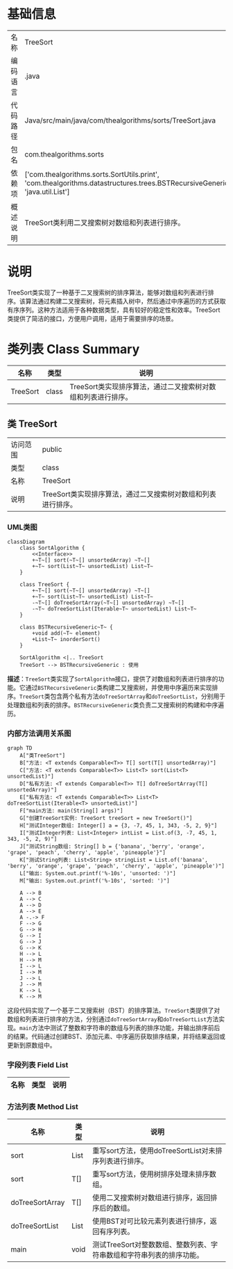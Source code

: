 # 基础信息

|      |      |
|------|------|
| 名称 | TreeSort |
| 编码语言 | .java |
| 代码路径 | Java/src/main/java/com/thealgorithms/sorts/TreeSort.java |
| 包名 | com.thealgorithms.sorts |
| 依赖项 | ['com.thealgorithms.sorts.SortUtils.print', 'com.thealgorithms.datastructures.trees.BSTRecursiveGeneric', 'java.util.List'] |
| 概述说明 | TreeSort类利用二叉搜索树对数组和列表进行排序。 |

# 说明

TreeSort类实现了一种基于二叉搜索树的排序算法，能够对数组和列表进行排序。该算法通过构建二叉搜索树，将元素插入树中，然后通过中序遍历的方式获取有序序列。这种方法适用于各种数据类型，具有较好的稳定性和效率。TreeSort类提供了简洁的接口，方便用户调用，适用于需要排序的场景。

# 类列表 Class Summary

| 名称   | 类型  | 说明 |
|-------|------|-------------|
| TreeSort | class | TreeSort类实现排序算法，通过二叉搜索树对数组和列表进行排序。 |



## 类 TreeSort

|      |      |
|------|------|
| 访问范围 | public |
| 类型 | class |
| 名称 | TreeSort |
| 说明 | TreeSort类实现排序算法，通过二叉搜索树对数组和列表进行排序。 |


### UML类图

```mermaid
classDiagram
    class SortAlgorithm {
        <<Interface>>
        +~T~[] sort(~T~[] unsortedArray) ~T~[]
        +~T~ sort(List~T~ unsortedList) List~T~
    }

    class TreeSort {
        +~T~[] sort(~T~[] unsortedArray) ~T~[]
        +~T~ sort(List~T~ unsortedList) List~T~
        -~T~[] doTreeSortArray(~T~[] unsortedArray) ~T~[]
        -~T~ doTreeSortList(Iterable~T~ unsortedList) List~T~
    }

    class BSTRecursiveGeneric~T~ {
        +void add(~T~ element)
        +List~T~ inorderSort()
    }

    SortAlgorithm <|.. TreeSort
    TreeSort --> BSTRecursiveGeneric : 使用
```

**描述**：`TreeSort`类实现了`SortAlgorithm`接口，提供了对数组和列表进行排序的功能。它通过`BSTRecursiveGeneric`类构建二叉搜索树，并使用中序遍历来实现排序。`TreeSort`类包含两个私有方法`doTreeSortArray`和`doTreeSortList`，分别用于处理数组和列表的排序。`BSTRecursiveGeneric`类负责二叉搜索树的构建和中序遍历。


### 内部方法调用关系图

```mermaid
graph TD
    A["类TreeSort"]
    B["方法: <T extends Comparable<T>> T[] sort(T[] unsortedArray)"]
    C["方法: <T extends Comparable<T>> List<T> sort(List<T> unsortedList)"]
    D["私有方法: <T extends Comparable<T>> T[] doTreeSortArray(T[] unsortedArray)"]
    E["私有方法: <T extends Comparable<T>> List<T> doTreeSortList(Iterable<T> unsortedList)"]
    F["main方法: main(String[] args)"]
    G["创建TreeSort实例: TreeSort treeSort = new TreeSort()"]
    H["测试Integer数组: Integer[] a = {3, -7, 45, 1, 343, -5, 2, 9}"]
    I["测试Integer列表: List<Integer> intList = List.of(3, -7, 45, 1, 343, -5, 2, 9)"]
    J["测试String数组: String[] b = {'banana', 'berry', 'orange', 'grape', 'peach', 'cherry', 'apple', 'pineapple'}"]
    K["测试String列表: List<String> stringList = List.of('banana', 'berry', 'orange', 'grape', 'peach', 'cherry', 'apple', 'pineapple')"]
    L["输出: System.out.printf('%-10s', 'unsorted: ')"]
    M["输出: System.out.printf('%-10s', 'sorted: ')"]

    A --> B
    A --> C
    A --> D
    A --> E
    A -.-> F
    F --> G
    G --> H
    G --> I
    G --> J
    G --> K
    H --> L
    H --> M
    I --> L
    I --> M
    J --> L
    J --> M
    K --> L
    K --> M
```

这段代码实现了一个基于二叉搜索树（BST）的排序算法。`TreeSort`类提供了对数组和列表进行排序的方法，分别通过`doTreeSortArray`和`doTreeSortList`方法实现。`main`方法中测试了整数和字符串的数组与列表的排序功能，并输出排序前后的结果。代码通过创建BST、添加元素、中序遍历获取排序结果，并将结果返回或更新到原数组中。

### 字段列表 Field List

| 名称  | 类型  | 说明 |
|-------|-------|------|

### 方法列表 Method List

| 名称  | 类型  | 说明 |
|-------|-------|------|
| sort | List<T> | 重写sort方法，使用doTreeSortList对未排序列表进行排序。 |
| sort | T[] | 重写sort方法，使用树排序处理未排序数组。 |
| doTreeSortArray | T[] | 使用二叉搜索树对数组进行排序，返回排序后的数组。 |
| doTreeSortList | List<T> | 使用BST对可比较元素列表进行排序，返回有序列表。 |
| main | void | 测试TreeSort对整数数组、整数列表、字符串数组和字符串列表的排序功能。 |




